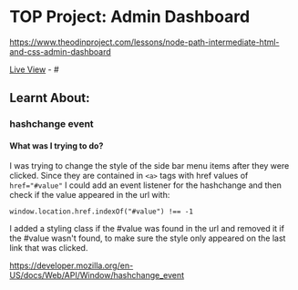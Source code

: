 # TOP Project: Admin Dashboard

https://www.theodinproject.com/lessons/node-path-intermediate-html-and-css-admin-dashboard

[Live View](#) - #


## Learnt About:

### hashchange event

#### What was I trying to do?

I was trying to change the style of the side bar menu items after they were clicked. Since they are contained in `<a>` tags with href values of `href="#value"` I could add an event listener for the hashchange and then check if the value appeared in the url with:

`window.location.href.indexOf("#value") !== -1`

I added a styling class if the #value was found in the url and removed it if the #value wasn't found, to make sure the style only appeared on the last link that was clicked.

https://developer.mozilla.org/en-US/docs/Web/API/Window/hashchange_event

